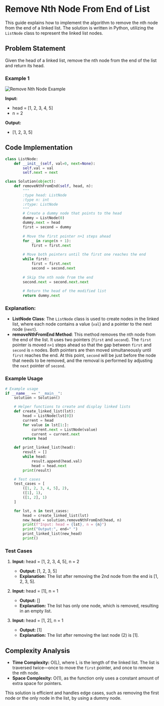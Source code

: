 
# Remove Nth Node From End of List

This guide explains how to implement the algorithm to remove the nth node from the end of a linked list. The solution is written in Python, utilizing the `ListNode` class to represent the linked list nodes.

## Problem Statement

Given the head of a linked list, remove the nth node from the end of the list and return its head.

### Example 1

![Remove Nth Node Example](https://assets.leetcode.com/uploads/2020/10/03/remove_ex1.jpg)

**Input:**
- head = [1, 2, 3, 4, 5]
- n = 2

**Output:**
- [1, 2, 3, 5]

## Code Implementation

```python
class ListNode:
    def __init__(self, val=0, next=None):
        self.val = val
        self.next = next

class Solution(object):
    def removeNthFromEnd(self, head, n):
        """
        :type head: ListNode
        :type n: int
        :rtype: ListNode
        """
        # Create a dummy node that points to the head
        dummy = ListNode(0)
        dummy.next = head
        first = second = dummy
        
        # Move the first pointer n+1 steps ahead
        for _ in range(n + 1):
            first = first.next
        
        # Move both pointers until the first one reaches the end
        while first:
            first = first.next
            second = second.next
        
        # Skip the nth node from the end
        second.next = second.next.next
        
        # Return the head of the modified list
        return dummy.next
```

### Explanation:
- **ListNode Class**: The `ListNode` class is used to create nodes in the linked list, where each node contains a value (`val`) and a pointer to the next node (`next`).
- **removeNthFromEnd Method**: This method removes the nth node from the end of the list. It uses two pointers (`first` and `second`). The `first` pointer is moved `n+1` steps ahead so that the gap between `first` and `second` is `n` nodes. Both pointers are then moved simultaneously until `first` reaches the end. At this point, `second` will be just before the node that needs to be removed, and the removal is performed by adjusting the `next` pointer of `second`.

### Example Usage

```python
# Example usage
if __name__ == "__main__":
    solution = Solution()

    # Helper functions to create and display linked lists
    def create_linked_list(lst):
        head = ListNode(lst[0])
        current = head
        for value in lst[1:]:
            current.next = ListNode(value)
            current = current.next
        return head

    def print_linked_list(head):
        result = []
        while head:
            result.append(head.val)
            head = head.next
        print(result)

    # Test cases
    test_cases = [
        ([1, 2, 3, 4, 5], 2),
        ([1], 1),
        ([1, 2], 1)
    ]

    for lst, n in test_cases:
        head = create_linked_list(lst)
        new_head = solution.removeNthFromEnd(head, n)
        print(f"Input: head = {lst}, n = {n}")
        print("Output:", end=" ")
        print_linked_list(new_head)
        print()
```

### Test Cases

1. **Input:** head = [1, 2, 3, 4, 5], n = 2
   - **Output:** [1, 2, 3, 5]
   - **Explanation:** The list after removing the 2nd node from the end is [1, 2, 3, 5].

2. **Input:** head = [1], n = 1
   - **Output:** []
   - **Explanation:** The list has only one node, which is removed, resulting in an empty list.

3. **Input:** head = [1, 2], n = 1
   - **Output:** [1]
   - **Explanation:** The list after removing the last node (2) is [1].

## Complexity Analysis

- **Time Complexity:** O(L), where L is the length of the linked list. The list is traversed twice—once to move the `first` pointer, and once to remove the nth node.
- **Space Complexity:** O(1), as the function only uses a constant amount of extra space for pointers.

This solution is efficient and handles edge cases, such as removing the first node or the only node in the list, by using a dummy node.
